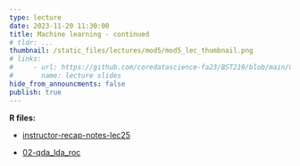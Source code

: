 ```yaml
---
type: lecture
date: 2023-11-20 11:30:00
title: Machine learning - continued
# tldr: ...
thumbnail: /static_files/lectures/mod5/mod5_lec_thumbnail.png
# links:
#     - url: https://github.com/coredatascience-fa23/BST219/blob/main/00_course_introduction/Lecture_01.pdf
#       name: lecture slides
hide_from_announcments: false
publish: true
---
```

**R files:**
- [instructor-recap-notes-lec25](https://github.com/coredatascience-fa23/BST219/blob/main/instructor_lecture-recap-notes/instructor_notes_lec25.Rmd)


- [02-qda_lda_roc](https://github.com/coredatascience-fa23/BST219/blob/main/06_machine-learning/02_qda_lda_roc.Rmd)

